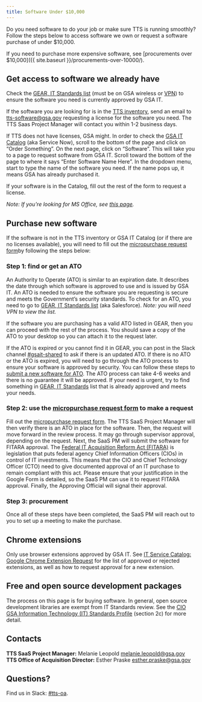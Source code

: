 ```yaml
---
title: Software Under $10,000
---
```


Do you need software to do your job or make sure TTS is running smoothly? Follow the steps below to access software we own or request a software purchase of under $10,000.

If you need to purchase more expensive software, see [procurements over $10,000]({{ site.baseurl }}/procurements-over-10000/).

## Get access to software we already have

Check the [GEAR, IT Standards list](https://ea.gsa.gov/#!/applications) (must be on GSA wireless or [VPN]({{site.baseurl}}/vmware-horizon/#logging-into-vmware-horizon)) to ensure the software you need is currently approved by GSA IT.

If the software you are looking for is in the [TTS inventory](https://docs.google.com/spreadsheets/d/12pfcEIEXaJTjIKex-3wnI89erIvgKf9B_XpGkDl6qsM/edit#gid=0), send an email to [tts-software@gsa.gov](mailto:tts-software@gsa.gov) requesting a license for the software you need. The TTS Saas Project Manager will contact you within 1-2 business days.

If TTS does not have licenses, GSA might. In order to check the [GSA IT Catalog](https://gsa.service-now.com/sp/) (aka Service Now), scroll to the bottom of the page and click on “Order Something”. On the next page, click on “Software”. This will take you to a page to request software from GSA IT. Scroll toward the bottom of the page to where it says “Enter Software Name Here”. In the dropdown menu, start to type the name of the software you need. If the name pops up, it means GSA has already purchased it.

If your software is in the Catalog, fill out the rest of the form to request a license.

*Note: If you're looking for MS Office, see [this page]({{site.baseurl}}/office/).*

## Purchase new software

If the software is not in the TTS inventory or GSA IT Catalog (or if there are no licenses available), you will need to fill out the [micropurchase request form](https://docs.google.com/forms/d/e/1FAIpQLSd-GoOE9xWWfJvdZNRP3SE7mj5ysI_RfM8brxdG8YpyJV9yKA/viewform)by following the steps below:

### Step 1: find or get an ATO

An Authority to Operate (ATO) is similar to an expiration date. It describes the date through which software is approved to use and is issued by GSA IT. An ATO is needed to ensure the software you are requesting is secure and meets the Government’s security standards. To check for an ATO, you need to go to [GEAR, IT Standards list](https://ea.gsa.gov/#!/itstandards) (aka Salesforce). *Note: you will need VPN to view the list.*

If the software you are purchasing has a valid ATO listed in GEAR, then you can proceed with the rest of the process. You should save a copy of the ATO to your desktop so you can attach it to the request later.

If the ATO is expired or you cannot find it in GEAR, you can post in the Slack channel [#gsait-shared](https://gsa-tts.slack.com/messages/gsait-shared/) to ask if there is an updated ATO. If there is no ATO or the ATO is expired, you will need to go through the ATO process to ensure your software is approved by security. You can follow these steps to [submit a new software for ATO](https://insite.gsa.gov/topics/information-technology/do-it-yourself-self-help/software-and-applications/software-downloads-and-requests/it-standards). The ATO process can take 4-6 weeks and there is no guarantee it will be approved. If your need is urgent, try to find something in [GEAR, IT Standards](https://ea.gsa.gov/#!/itstandards) list that is already approved and meets your needs.

### Step 2: use the [micropurchase request form](https://docs.google.com/forms/d/e/1FAIpQLSd-GoOE9xWWfJvdZNRP3SE7mj5ysI_RfM8brxdG8YpyJV9yKA/viewform) to make a request

Fill out the [micropurchase request form](https://docs.google.com/forms/d/e/1FAIpQLSd-GoOE9xWWfJvdZNRP3SE7mj5ysI_RfM8brxdG8YpyJV9yKA/viewform). The TTS SaaS Project Manager will then verify there is an ATO in place for the software. Then, the request will move forward in the review process. It may go through supervisor approval, depending on the request. Next, the SaaS PM will submit the software for FITARA approval. The [Federal IT Acquisition Reform Act (FITARA)](https://management.cio.gov/) is legislation that puts federal agency Chief Information Officers (CIOs) in control of IT investments. This means that the CIO and Chief Technology Officer (CTO) need to give documented approval of an IT purchase to remain compliant with this act. Please ensure that your justification in the Google Form is detailed, so the SaaS PM can use it to request FITARA approval. Finally, the Approving Official will signal their approval.

### Step 3: procurement

Once all of these steps have been completed, the SaaS PM will reach out to you to set up a meeting to make the purchase.

## Chrome extensions

Only use browser extensions approved by GSA IT. See [IT Service Catalog: Google Chrome Extension Request](https://insite.gsa.gov/topics/information-technology/assistance-and-help-desks/service-catalog/it-service-catalog-google-chrome-extension-request?term=google%20extensions) for the list of approved or rejected extensions, as well as how to request approval for a new extension.

## Free and open source development packages

The process on this page is for buying software. In general, open source development libraries are exempt from IT Standards review. See the [CIO GSA Information Technology (IT) Standards Profile](https://www.gsa.gov/directives-library/gsa-information-technology-it-standards-profile-21601f-chge-2-cio) (section 2c) for more detail.

## Contacts

**TTS SaaS Project Manager:** Melanie Leopold [melanie.leopold@gsa.gov](mailto:melanie.leopold@gsa.gov)
**TTS Office of Acquisition Director:** Esther Praske [esther.praske@gsa.gov](mailto:esther.praske@gsa.gov)

## Questions?

Find us in Slack: [#tts-oa](https://gsa-tts.slack.com/messages/tts-oa/).



